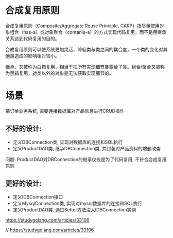 # 合成复用原则
合成复用原则（Composite/Aggregate Reuse Principle, CARP）指尽量使用对象组合（has-a）或对象聚合（contanis-a）的方式实现代码复用，而不是用继承关系达到代码复用的目的。

合成复用原则可以使系统更加灵活，降低类与类之间的耦合度，一个类的变化对其他类造成的影响相对较小。

继承，又被称为白箱复用，相当于把所有实现细节暴露给子类。组合/聚合又被称为黑箱复用，对类以外的对象是无法获取实现细节的。


# 场景
某订单业务系统, 需要连接数据库对产品信息进行CRUD操作

## 不好的设计:
 - 定义DBConnection类, 实现对数据库的连接和SQL执行
 - 定义ProductDAO类, 继承DBConnection类, 并封装对产品资料的增删改查

问题: ProductDAO对DBConnection的继承仅仅是为了代码复用, 不符合合成复用原则

## 更好的设计:
- 定义IDBConnection接口
- 定义MysqlConnection类, 实现对mysql数据库的连接和SQL执行
- 定义ProductDAO类, 通过Setter方法注入IDBConnection实例












https://studygolang.com/articles/33106




















// https://studygolang.com/articles/33106